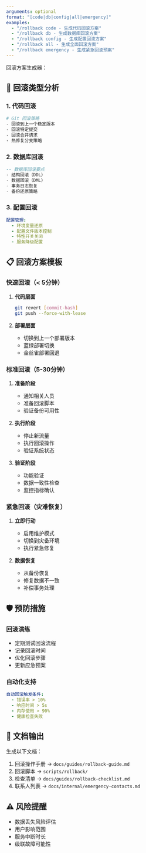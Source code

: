 ```yaml
---
arguments: optional
format: "[code|db|config|all|emergency]"
examples:
  - "/rollback code - 生成代码回滚方案"
  - "/rollback db - 生成数据库回滚方案"
  - "/rollback config - 生成配置回滚方案"
  - "/rollback all - 生成全面回滚方案"
  - "/rollback emergency - 生成紧急回滚预案"
---
```

回滚方案生成器：

## 🔄 回滚类型分析

### 1. 代码回滚
```bash
# Git 回滚策略
- 回滚到上一个稳定版本
- 回滚特定提交
- 回滚合并请求
- 热修复分支策略
```

### 2. 数据库回滚
```sql
-- 数据库回滚要点
- 结构回滚（DDL）
- 数据回滚（DML）
- 事务日志恢复
- 备份还原策略
```

### 3. 配置回滚
```yaml
配置管理:
  - 环境变量还原
  - 配置文件版本控制
  - 特性开关关闭
  - 服务降级配置
```

## 📋 回滚方案模板

### 快速回滚（< 5分钟）
1. **代码层面**
   ```bash
   git revert [commit-hash]
   git push --force-with-lease
   ```

2. **部署层面**
   - 切换到上一个部署版本
   - 蓝绿部署切换
   - 金丝雀部署回退

### 标准回滚（5-30分钟）
1. **准备阶段**
   - 通知相关人员
   - 准备回滚脚本
   - 验证备份可用性

2. **执行阶段**
   - 停止新流量
   - 执行回滚操作
   - 验证系统状态

3. **验证阶段**
   - 功能验证
   - 数据一致性检查
   - 监控指标确认

### 紧急回滚（灾难恢复）
1. **立即行动**
   - 启用维护模式
   - 切换到灾备环境
   - 执行紧急修复

2. **数据恢复**
   - 从备份恢复
   - 修复数据不一致
   - 补偿事务处理

## 🛡️ 预防措施

### 回滚演练
- 定期测试回滚流程
- 记录回滚时间
- 优化回滚步骤
- 更新应急预案

### 自动化支持
```yaml
自动回滚触发条件:
  - 错误率 > 10%
  - 响应时间 > 5s
  - 内存使用 > 90%
  - 健康检查失败
```

## 📄 文档输出

生成以下文档：
1. 回滚操作手册 → `docs/guides/rollback-guide.md`
2. 回滚脚本 → `scripts/rollback/`
3. 检查清单 → `docs/guides/rollback-checklist.md`
4. 联系人列表 → `docs/internal/emergency-contacts.md`

## ⚠️ 风险提醒

- 数据丢失风险评估
- 用户影响范围
- 服务中断时长
- 级联故障可能性